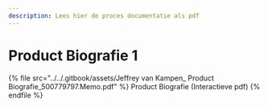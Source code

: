 ```yaml
---
description: Lees hier de proces documentatie als pdf
---
```


# Product Biografie 1

{% file src="../../.gitbook/assets/Jeffrey van Kampen_ Product Biografie_500779797.Memo.pdf" %}
Product Biografie (Interactieve pdf)
{% endfile %}

